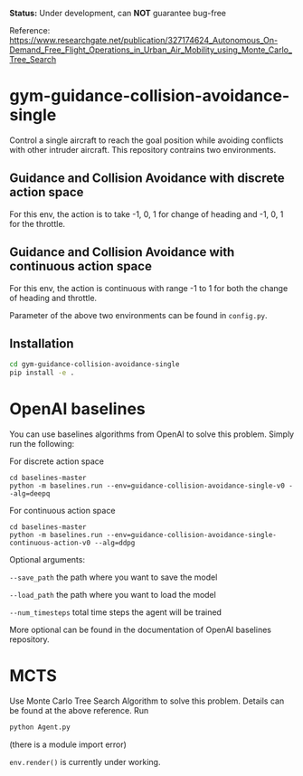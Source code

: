 **Status:** Under development, can **NOT** guarantee bug-free

Reference:  https://www.researchgate.net/publication/327174624_Autonomous_On-Demand_Free_Flight_Operations_in_Urban_Air_Mobility_using_Monte_Carlo_Tree_Search

# gym-guidance-collision-avoidance-single

Control a single aircraft to reach the goal position while avoiding conflicts with other intruder aircraft.
This repository contrains two environments.

## Guidance and Collision Avoidance with discrete action space
For this env, the action is to take -1, 0, 1 for change of heading and -1, 0, 1 for the throttle.

## Guidance and Collision Avoidance with continuous action space
For this env, the action is continuous with range -1 to 1 for both the change of heading and throttle.

Parameter of the above two environments can be found in `config.py`.

## Installation

```bash
cd gym-guidance-collision-avoidance-single
pip install -e .
```

# OpenAI baselines

You can use baselines algorithms from OpenAI to solve this problem. Simply run the following:

For discrete action space
```base
cd baselines-master
python -m baselines.run --env=guidance-collision-avoidance-single-v0 --alg=deepq
```
For continuous action space
```base
cd baselines-master
python -m baselines.run --env=guidance-collision-avoidance-single-continuous-action-v0 --alg=ddpg
```

Optional arguments:

`--save_path` the path where you want to save the model

`--load_path` the path where you want to load the model

`--num_timesteps` total time steps the agent will be trained

More optional can be found in the documentation of OpenAI baselines repository.

# MCTS

Use Monte Carlo Tree Search Algorithm to solve this problem. Details can be found at the above reference. Run

```bash
python Agent.py
```

(there is a module import error)

`env.render()` is currently under working.
